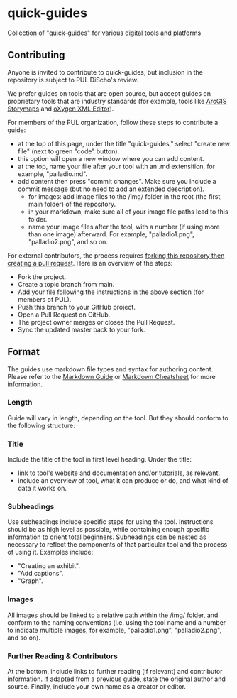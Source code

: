 # quick-guides
Collection of "quick-guides" for various digital tools and platforms

## Contributing
Anyone is invited to contribute to quick-guides, but inclusion in the repository is subject to PUL DiScho's review. 

We prefer guides on tools that are open source, but accept guides on proprietary tools that are industry standards (for example, tools like [ArcGIS Storymaps](https://storymaps.arcgis.com/) and [oXygen XML Editor](https://www.oxygenxml.com/)). 

For members of the PUL organization, follow these steps to contribute a guide:
- at the top of this page, under the title "quick-guides," select "create new file" (next to green "code" button).
- this option will open a new window where you can add content.
- at the top, name your file after your tool with an .md extensition, for example, "palladio.md".
- add content then press "commit changes". Make sure you include a commit message (but no need to add an extended description).
  - for images: add image files to the /img/ folder in the root (the first, main folder) of the repository.
  - in your markdown, make sure all of your image file paths lead to this folder.
  - name your image files after the tool, with a number (if using more than one image) afterward. For example, "palladio1.png", "palladio2.png", and so on.

For external contributors, the process requires [forking this repository then creating a pull request](https://git-scm.com/book/en/v2/GitHub-Contributing-to-a-Project). Here is an overview of the steps:
- Fork the project.
- Create a topic branch from main.
- Add your file following the instructions in the above section (for members of PUL).
- Push this branch to your GitHub project.
- Open a Pull Request on GitHub.
- The project owner merges or closes the Pull Request.
- Sync the updated master back to your fork.


## Format
The guides use markdown file types and syntax for authoring content. Please refer to the [Markdown Guide](https://www.markdownguide.org/) or [Markdown Cheatsheet](https://www.markdownguide.org/cheat-sheet/) for more information. 

### Length
Guide will vary in length, depending on the tool. But they should conform to the following structure:

### Title
Include the title of the tool in first level heading. Under the title:
  - link to tool's website and documentation and/or tutorials, as relevant.
  - include an overview of tool, what it can produce or do, and what kind of data it works on.

### Subheadings
Use subheadings include specific steps for using the tool. Instructions should be as high level as possible, while containing enough specific information to orient total beginners. Subheadings can be nested as necessary to reflect the components of that particular tool and the process of using it. Examples include:
- "Creating an exhibit".
- "Add captions".
- "Graph".

### Images
All images should be linked to a relative path within the /img/ folder, and conform to the naming conventions (i.e. using the tool name and a number to indicate multiple images, for example, "palladio1.png", "palladio2.png", and so on).

### Further Reading & Contributors
At the bottom, include links to further reading (if relevant) and contributor information. If adapted from a previous guide, state the original author and source. Finally, include your own name as a creator or editor. 
